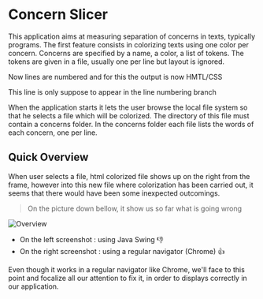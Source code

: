 # Concern Slicer

This application aims at measuring separation of concerns in texts, typically programs.
The first feature consists in colorizing texts using one color per concern.
Concerns are specified by a name, a color, a list of tokens.
The tokens are given in a file, usually one per line but layout is ignored.

Now lines are numbered and for this the output is now HMTL/CSS

This line is only suppose to appear in the line numbering branch

When the application starts it lets the user browse the local file system so that he selects a file which will be colorized.
The directory of this file must contain a concerns folder.
In the concerns folder each file lists the words of each concern, one per line.

## Quick Overview

When user selects a file, html colorized file shows up on the right from the frame, however
into this new file where colorization has been carried out, it seems that there would have been some
inexpected outcomings.

>On the picture down bellow, it show us so far what is going wrong
 
![Overview](https://user-images.githubusercontent.com/56639090/83023498-48963f00-a02d-11ea-9e7f-b1297ad37b0f.png)

- On the left screenshot : using Java Swing :thumbsdown:                                
- On the right screenshot : using a regular navigator (Chrome) :thumbsup: 

Even though it works in a regular navigator like Chrome, we'll face to this point
and focalize all our attention to fix it, in order to displays correctly in our application.
